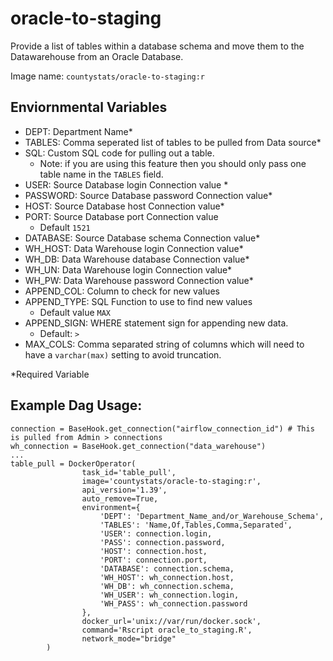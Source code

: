 # oracle-to-staging

Provide a list of tables within a database schema and move them to the Datawarehouse from an Oracle Database. 

Image name: `countystats/oracle-to-staging:r`

## Enviornmental Variables
* DEPT: Department Name*
* TABLES: Comma seperated list of tables to be pulled from Data source*
* SQL: Custom SQL code for pulling out a table.
  * Note: if you are using this feature then you should only pass one table name in the `TABLES` field.
* USER: Source Database login Connection value *
* PASSWORD: Source Database password Connection value*
* HOST: Source Database host Connection value*
* PORT: Source Database port Connection value
  * Default `1521`
* DATABASE: Source Database schema Connection value*
* WH_HOST: Data Warehouse login Connection value*
* WH_DB: Data Warehouse database Connection value*
* WH_UN: Data Warehouse login Connection value*
* WH_PW: Data Warehouse password Connection value*
* APPEND_COL: Column to check for new values
* APPEND_TYPE: SQL Function to use to find new values
  * Default value `MAX`
* APPEND_SIGN: WHERE statement sign for appending new data.
  * Default: `>`
* MAX_COLS: Comma separated string of columns which will need to have a `varchar(max)` setting to avoid truncation.

*Required Variable

## Example Dag Usage:
```
connection = BaseHook.get_connection("airflow_connection_id") # This is pulled from Admin > connections
wh_connection = BaseHook.get_connection("data_warehouse")
...
table_pull = DockerOperator(
                task_id='table_pull',
                image='countystats/oracle-to-staging:r',
                api_version='1.39',
                auto_remove=True,
                environment={
                    'DEPT': 'Department_Name_and/or_Warehouse_Schema',
                    'TABLES': 'Name,Of,Tables,Comma,Separated',
                    'USER': connection.login,
                    'PASS': connection.password,
                    'HOST': connection.host,
                    'PORT': connection.port,
                    'DATABASE': connection.schema,
                    'WH_HOST': wh_connection.host,
                    'WH_DB': wh_connection.schema,
                    'WH_USER': wh_connection.login,
                    'WH_PASS': wh_connection.password
                },
                docker_url='unix://var/run/docker.sock',
                command='Rscript oracle_to_staging.R',
                network_mode="bridge"
        )
```
